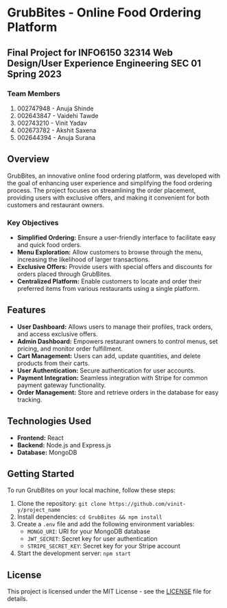 # GrubBites - Online Food Ordering Platform

## Final Project for INFO6150 32314 Web Design/User Experience Engineering SEC 01 Spring 2023

### Team Members
1. 002747948 - Anuja Shinde
2. 002643847 - Vaidehi Tawde
3. 002743210 - Vinit Yadav
4. 002673782 - Akshit Saxena
5. 002644394 - Anuja Surana

## Overview

GrubBites, an innovative online food ordering platform, was developed with the goal of enhancing user experience and simplifying the food ordering process. The project focuses on streamlining the order placement, providing users with exclusive offers, and making it convenient for both customers and restaurant owners.

### Key Objectives

- **Simplified Ordering:** Ensure a user-friendly interface to facilitate easy and quick food orders.
- **Menu Exploration:** Allow customers to browse through the menu, increasing the likelihood of larger transactions.
- **Exclusive Offers:** Provide users with special offers and discounts for orders placed through GrubBites.
- **Centralized Platform:** Enable customers to locate and order their preferred items from various restaurants using a single platform.

## Features

- **User Dashboard:** Allows users to manage their profiles, track orders, and access exclusive offers.
- **Admin Dashboard:** Empowers restaurant owners to control menus, set pricing, and monitor order fulfillment.
- **Cart Management:** Users can add, update quantities, and delete products from their carts.
- **User Authentication:** Secure authentication for user accounts.
- **Payment Integration:** Seamless integration with Stripe for common payment gateway functionality.
- **Order Management:** Store and retrieve orders in the database for easy tracking.

## Technologies Used

- **Frontend:** React
- **Backend:** Node.js and Express.js
- **Database:** MongoDB

## Getting Started

To run GrubBites on your local machine, follow these steps:

1. Clone the repository: `git clone https://github.com/vinit-y/project_name`
2. Install dependencies: `cd GrubBites && npm install`
3. Create a `.env` file and add the following environment variables:
   - `MONGO_URI`: URI for your MongoDB database
   - `JWT_SECRET`: Secret key for user authentication
   - `STRIPE_SECRET_KEY`: Secret key for your Stripe account
4. Start the development server: `npm start`

## License

This project is licensed under the MIT License - see the [LICENSE](LICENSE) file for details.
